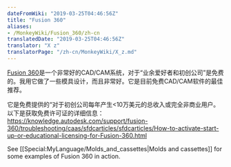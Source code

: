 ```yaml
---
dateFromWiki: "2019-03-25T04:46:56Z"
title: "Fusion 360"
aliases:
- /MonkeyWiki/Fusion_360/zh-cn
translatedDate: "2019-03-25T04:46:56Z"
translator: "X z"
translatorPage: "/zh-cn/MonkeyWiki/X_z.md"
---
```

[Fusion 360](https://www.autodesk.com/products/fusion-360)是一个非常好的CAD/CAM系统，对于“业余爱好者和初创公司”是免费的。我用它做了一些模具设计，而且非常好。它是目前免费CAD/CAM软件的最佳推荐。

它是免费提供的“对于初创公司每年产生<10万美元的总收入或完全非商业用户。以下是获取免费许可证的详细信息：https://knowledge.autodesk.com/support/fusion-360/troubleshooting/caas/sfdcarticles/sfdcarticles/How-to-activate-start-up-or-educational-licensing-for-Fusion-360.html

See [[Special:MyLanguage/Molds_and_cassettes|Molds and cassettes]] for some examples of Fusion 360 in action.